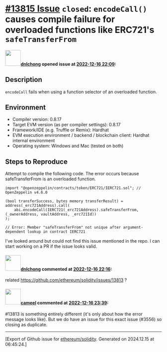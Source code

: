 # [\#13815 Issue](https://github.com/ethereum/solidity/issues/13815) `closed`: `encodeCall()` causes compile failure for overloaded functions like ERC721's `safeTransferFrom`

#### <img src="https://avatars.githubusercontent.com/u/69824097?u=4c4aee4135476e3098af25bb3df465d39c9a5c97&v=4" width="50">[dnlchong](https://github.com/dnlchong) opened issue at [2022-12-16 22:09](https://github.com/ethereum/solidity/issues/13815):

## Description

`encodeCall` fails when using a function selector of an overloaded function.

## Environment

- Compiler version: 0.8.17
- Target EVM version (as per compiler settings): 0.8.17
- Framework/IDE (e.g. Truffle or Remix): Hardhat
- EVM execution environment / backend / blockchain client: Hardhat internal environment
- Operating system: Windows and Mac (tested on both)

## Steps to Reproduce
Attempt to compile the following code. The error occurs because safeTransferFrom is an overloaded function.

```solidity
import "@openzeppelin/contracts/token/ERC721/IERC721.sol"; // OpenZeppelin v4.6.0

(bool transferSuccess, bytes memory transferResult) = address(_erc721Address).call(
    abi.encodeCall(IERC721(_erc721Address).safeTransferFrom, (_ownerAddress, vaultAddress, _erc721Id))
);

// Error: Member "safeTransferFrom" not unique after argument-dependent lookup in contract IERC721
```


I've looked around but could not find this issue mentioned in the repo. I can start working on a PR if the issue looks valid.

#### <img src="https://avatars.githubusercontent.com/u/69824097?u=4c4aee4135476e3098af25bb3df465d39c9a5c97&v=4" width="50">[dnlchong](https://github.com/dnlchong) commented at [2022-12-16 22:16](https://github.com/ethereum/solidity/issues/13815#issuecomment-1355720249):

related https://github.com/ethereum/solidity/issues/13813 ?

#### <img src="https://avatars.githubusercontent.com/u/137030?v=4" width="50">[cameel](https://github.com/cameel) commented at [2022-12-16 23:39](https://github.com/ethereum/solidity/issues/13815#issuecomment-1355827820):

#13813 is something entirely different (it's only about how the error message looks like). But we do have an issue for this exact issue (#3556) so closing as duplicate.


-------------------------------------------------------------------------------



[Export of Github issue for [ethereum/solidity](https://github.com/ethereum/solidity). Generated on 2024.12.15 at 06:45:24.]
